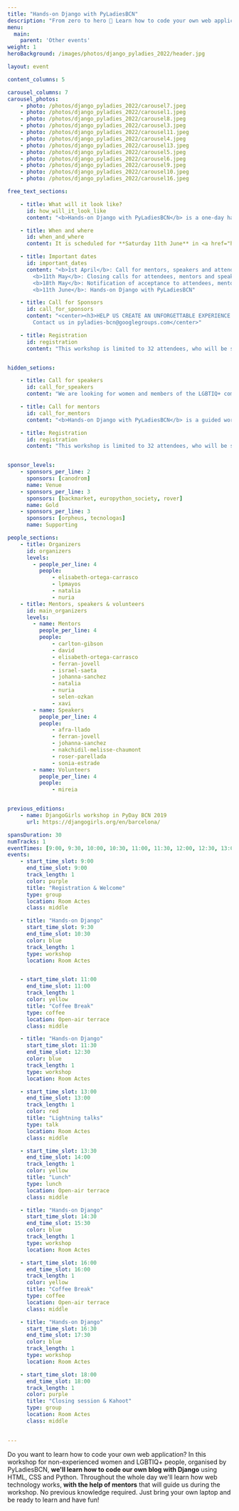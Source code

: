 ```yaml
---
title: "Hands-on Django with PyLadiesBCN"
description: "From zero to hero 🤘 Learn how to code your own web application!"
menu:
  main:
    parent: 'Other events'
weight: 1
heroBackground: /images/photos/django_pyladies_2022/header.jpg

layout: event

content_columns: 5

carousel_columns: 7
carousel_photos:
    - photo: /photos/django_pyladies_2022/carousel7.jpeg
    - photo: /photos/django_pyladies_2022/carousel1.jpeg
    - photo: /photos/django_pyladies_2022/carousel8.jpeg
    - photo: /photos/django_pyladies_2022/carousel3.jpeg
    - photo: /photos/django_pyladies_2022/carousel11.jpeg
    - photo: /photos/django_pyladies_2022/carousel4.jpeg
    - photo: /photos/django_pyladies_2022/carousel13.jpeg
    - photo: /photos/django_pyladies_2022/carousel5.jpeg
    - photo: /photos/django_pyladies_2022/carousel6.jpeg
    - photo: /photos/django_pyladies_2022/carousel9.jpeg
    - photo: /photos/django_pyladies_2022/carousel10.jpeg
    - photo: /photos/django_pyladies_2022/carousel16.jpeg

free_text_sections:

    - title: What will it look like?
      id: how_will_it_look_like
      content: "<b>Hands-on Django with PyLadiesBCN</b> is a one-day hands-on workshop focused on introducing 32 attendees* with no previous experience in the web development world. Led by professional web development women and working in small groups (4 attendees + 1 coach), attendees will learn <b>how to create and deploy their first blog application</b> using HTML, CSS, Python and the Django framework.<br/><br/>We will also host a series of <b>5' lightning talks</b> where different women working in tech will share their path and their experience with the attendees.<br/><br/>There will be <b>free lunch and coffee breaks</b> provided during the day for attendees and volunteers. This is a <b>non-profit event</b>, free for all participants. Speakers, coaches and organisers are volunteers.<br/><br/>We will host a <b>Kahoot game</b> with questions about PyLadiesBCN, women in tech and Python, with prizes for the fastest players. Will you miss it?!<br/><br/>* We'll prioritise women and members of the LGBTIQ+ community."

    - title: When and where
      id: when_and_where
      content: It is scheduled for **Saturday 11th June** in <a href="https://g.page/Canodrom?share" target="_blank">Canòdrom - Ateneu d'Innovació Digital i Democràtica</a>, from  9:00pm to 18:30pm CET.

    - title: Important dates
      id: important_dates
      content: "<b>1st April</b>: Call for mentors, speakers and attendees open<br/>
        <b>11th May</b>: Closing calls for attendees, mentors and speakers<br/>
        <b>18th May</b>: Notification of acceptance to attendees, mentors and speakers<br/>
        <b>11th June</b>: Hands-on Django with PyLadiesBCN"

    - title: Call for Sponsors
      id: call_for_sponsors
      content: "<center><h3>HELP US CREATE AN UNFORGETTABLE EXPERIENCE!!</h3><br/>
        Contact us in pyladies-bcn@googlegroups.com</center>"

    - title: Registration
      id: registration
      content: "This workshop is limited to 32 attendees, who will be selected from all applicants. Please notice that <b>we'll prioritise non-experienced women and members of the LGBTIQ+ community</b>.<br/><br/>Applications are already closed.<br/>Acceptance notification date: 18th May"


hidden_setions:

    - title: Call for speakers
      id: call_for_speakers
      content: "We are looking for women and members of the LGBTIQ+ community involved in tech that want to share their story with us in lightning talks of about 5 minutes. From junior to senior, all expertise levels are welcome!<br/>You'll have the opportunity to share your experience and inspire other women that are just starting their path in tech. We'll have a lot of fun 🤩<br/><br/>Apply here: <a href='https://forms.gle/3X4PxobBgZqjtFpw9' target='_blank'>call for speakers form</a><br/>Acceptance notification date: 18th May"

    - title: Call for mentors
      id: call_for_mentors
      content: "<b>Hands-on Django with PyLadiesBCN</b> is a guided workshop, and we need mentors to make it possible. As a mentor, you'll help a group of 4 attendees to learn as much as possible and have a lot of fun 🥳️ You'll be assigned a group before the event, so you can help them get their setups ready beforehand, and you'll guide them through the workshop and will answer any questions that they may have.<br/><br/>Everybody is welcome to apply, regardless of their gender and any other characteristic. No previous mentorship experience is required, but ideally you should have some Python/Django knowledge and you should enjoy sharing your knowledge with others.<br/><br/>Apply here: <a href='https://forms.gle/9Q83e9euyDQPHj3R7' target='_blank'>call for mentors form</a><br/>Acceptance notification date: 18th May"

    - title: Registration
      id: registration
      content: "This workshop is limited to 32 attendees, who will be selected from all applicants. Please notice that <b>we'll prioritise non-experienced women and members of the LGBTIQ+ community</b>.<br/><br/>Apply here: <a href=\"https://forms.gle/fVPLn3SZ8Tqrzpfa6\" target=\"_blank\">call for attendees form</a><br/>Acceptance notification date: 18th May"


sponsor_levels:
    - sponsors_per_line: 2
      sponsors: [canodrom]
      name: Venue
    - sponsors_per_line: 3
      sponsors: [backmarket, europython_society, rover]
      name: Gold
    - sponsors_per_line: 3
      sponsors: [orpheus, tecnologas]
      name: Supporting

people_sections:
    - title: Organizers
      id: organizers
      levels:
        - people_per_line: 4
          people:
              - elisabeth-ortega-carrasco
              - lpmayos
              - natalia
              - nuria
    - title: Mentors, speakers & volunteers
      id: main_organizers
      levels:
        - name: Mentors
          people_per_line: 4
          people:
              - carlton-gibson 
              - david
              - elisabeth-ortega-carrasco
              - ferran-jovell 
              - israel-saeta
              - johanna-sanchez
              - natalia
              - nuria
              - selen-ozkan
              - xavi
        - name: Speakers
          people_per_line: 4
          people:
              - afra-llado
              - ferran-jovell
              - johanna-sanchez
              - nakchidil-melisse-chaumont
              - roser-parellada
              - sonia-estrade
        - name: Volunteers
          people_per_line: 4
          people:
              - mireia


previous_editions:
    - name: DjangoGirls workshop in PyDay BCN 2019
      url: https://djangogirls.org/en/barcelona/

spansDuration: 30
numTracks: 1
eventTimes: [9:00, 9:30, 10:00, 10:30, 11:00, 11:30, 12:00, 12:30, 13:00, 13:30, 14:00, 14:30, 15:00, 15:30, 16:00, 16:30, 17:00, 17:30, 18:00]
events:
    - start_time_slot: 9:00
      end_time_slot: 9:00
      track_length: 1
      color: purple
      title: "Registration & Welcome"
      type: group
      location: Room Actes
      class: middle

    - title: "Hands-on Django"
      start_time_slot: 9:30
      end_time_slot: 10:30
      color: blue
      track_length: 1
      type: workshop
      location: Room Actes


    - start_time_slot: 11:00
      end_time_slot: 11:00
      track_length: 1
      color: yellow
      title: "Coffee Break"
      type: coffee
      location: Open-air terrace
      class: middle

    - title: "Hands-on Django"
      start_time_slot: 11:30
      end_time_slot: 12:30
      color: blue
      track_length: 1
      type: workshop
      location: Room Actes

    - start_time_slot: 13:00
      end_time_slot: 13:00
      track_length: 1
      color: red
      title: "Lightning talks"
      type: talk
      location: Room Actes
      class: middle

    - start_time_slot: 13:30
      end_time_slot: 14:00
      track_length: 1
      color: yellow
      title: "Lunch"
      type: lunch
      location: Open-air terrace
      class: middle

    - title: "Hands-on Django"
      start_time_slot: 14:30
      end_time_slot: 15:30
      color: blue
      track_length: 1
      type: workshop
      location: Room Actes

    - start_time_slot: 16:00
      end_time_slot: 16:00
      track_length: 1
      color: yellow
      title: "Coffee Break"
      type: coffee
      location: Open-air terrace
      class: middle

    - title: "Hands-on Django"
      start_time_slot: 16:30
      end_time_slot: 17:30
      color: blue
      track_length: 1
      type: workshop
      location: Room Actes

    - start_time_slot: 18:00
      end_time_slot: 18:00
      track_length: 1
      color: purple
      title: "Closing session & Kahoot"
      type: group
      location: Room Actes
      class: middle

        
---
```


Do you want to learn how to code your own web application? In this workshop for non-experienced women and LGBTIQ+ people, organised by PyLadiesBCN, <b>we'll learn how to code our own blog with Django</b> using HTML, CSS and Python.
Throughout the whole day we'll learn how web technology works, <b>with the help of mentors</b> that will guide us during the workshop. No previous knowledge required. Just bring your own laptop and be ready to learn and have fun! 